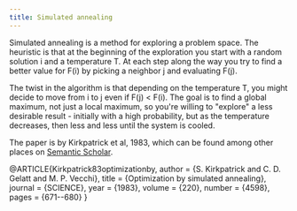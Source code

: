 ```yaml
---
title: Simulated annealing
---
```

Simulated annealing is a method for exploring
a problem space. The heuristic is that at the
beginning of the exploration you start with a
random solution i and a temperature T. At each
step along the way you try to find a better
value for F(i) by picking a neighbor j and
evaluating F(j).

The twist in the algorithm is that depending on
the temperature T, you might decide to move
from i to j even if F(j) < F(i). The goal is to
find a global maximum, not just a local maximum,
so you're willing to "explore" a less desirable
result - initially with a high probability, but
as the temperature decreases, then less and less
until the system is cooled.

The paper is by Kirkpatrick et al, 1983, which can
be found among other places on
[Semantic Scholar](https://pdfs.semanticscholar.org/beb2/1ee4a3721484b5d2c7ad04e6babd8d67af1d.pdf).

@ARTICLE{Kirkpatrick83optimizationby,
    author = {S. Kirkpatrick and C. D. Gelatt and M. P. Vecchi},
    title = {Optimization by simulated annealing},
    journal = {SCIENCE},
    year = {1983},
    volume = {220},
    number = {4598},
    pages = {671--680}
}
